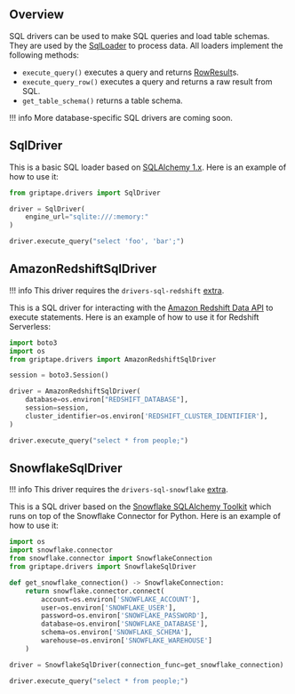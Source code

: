 ## Overview
SQL drivers can be used to make SQL queries and load table schemas. They are used by the [SqlLoader](../../reference/griptape/loaders/sql_loader.md) to process data. All loaders implement the following methods:

* `execute_query()` executes a query and returns [RowResult](../../reference/griptape/drivers/sql/base_sql_driver.md#griptape.drivers.sql.base_sql_driver.BaseSqlDriver.RowResult.md)s.
* `execute_query_row()` executes a query and returns a raw result from SQL.
* `get_table_schema()` returns a table schema.

!!! info
    More database-specific SQL drivers are coming soon.

## SqlDriver

This is a basic SQL loader based on [SQLAlchemy 1.x](https://docs.sqlalchemy.org/en/14/). Here is an example of how to use it:

```python
from griptape.drivers import SqlDriver

driver = SqlDriver(
    engine_url="sqlite:///:memory:"
)

driver.execute_query("select 'foo', 'bar';")
```

## AmazonRedshiftSqlDriver

!!! info
    This driver requires the `drivers-sql-redshift` [extra](../index.md#extras).

This is a SQL driver for interacting with the [Amazon Redshift Data API](https://docs.aws.amazon.com/redshift-data/latest/APIReference/Welcome.html) 
to execute statements. Here is an example of how to use it for Redshift Serverless:

```python
import boto3
import os
from griptape.drivers import AmazonRedshiftSqlDriver

session = boto3.Session()

driver = AmazonRedshiftSqlDriver(
    database=os.environ["REDSHIFT_DATABASE"],
    session=session,
    cluster_identifier=os.environ['REDSHIFT_CLUSTER_IDENTIFIER'],
)

driver.execute_query("select * from people;")
```

## SnowflakeSqlDriver

!!! info
    This driver requires the `drivers-sql-snowflake` [extra](../index.md#extras).

This is a SQL driver based on the [Snowflake SQLAlchemy Toolkit](https://docs.snowflake.com/en/developer-guide/python-connector/sqlalchemy) which runs on top of the Snowflake Connector for Python. Here is an example of how to use it:

```python
import os
import snowflake.connector
from snowflake.connector import SnowflakeConnection
from griptape.drivers import SnowflakeSqlDriver

def get_snowflake_connection() -> SnowflakeConnection:
    return snowflake.connector.connect(
        account=os.environ['SNOWFLAKE_ACCOUNT'],
        user=os.environ['SNOWFLAKE_USER'],
        password=os.environ['SNOWFLAKE_PASSWORD'],
        database=os.environ['SNOWFLAKE_DATABASE'],
        schema=os.environ['SNOWFLAKE_SCHEMA'],
        warehouse=os.environ['SNOWFLAKE_WAREHOUSE']
    )

driver = SnowflakeSqlDriver(connection_func=get_snowflake_connection)

driver.execute_query("select * from people;")
```
